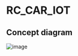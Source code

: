 # RC_CAR_IOT

## Concept diagram

![image](https://github.com/user-attachments/assets/a45f05cf-edfd-45a2-80be-8ff1f47946cf)


